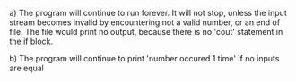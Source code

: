 a) The program will continue to run forever. It will not stop, unless the input stream becomes invalid by encountering not a valid number, or an end of file. The file would print no output, because there is no 'cout' statement in the if block.

b) The program will continue to print 'number occured 1 time' if no inputs are equal